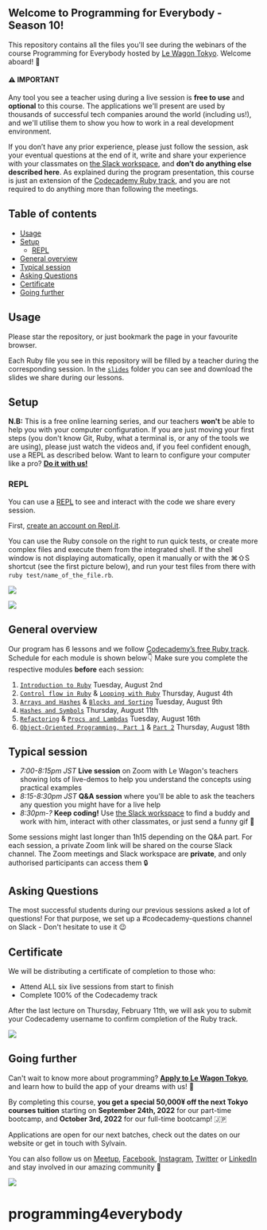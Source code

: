## Welcome to Programming for Everybody - Season 10!

This repository contains all the files you'll see during the webinars of the course Programming for Everybody hosted by [Le Wagon Tokyo](https://www.lewagon.com/tokyo). Welcome aboard! 🎉

#### ⚠️ IMPORTANT

Any tool you see a teacher using during a live session is **free to use** and **optional** to this course. The applications we'll present are used by thousands of successful tech companies around the world (including us!), and we'll utilise them to show you how to work in a real development environment.

If you don’t have any prior experience, please just follow the session, ask your eventual questions at the end of it, write and share your experience with your classmates on [the Slack workspace](https://le-wagon-tokyo.slack.com), and **don’t do anything else described here**. As explained during the program presentation, this course is just an extension of the [Codecademy Ruby track](https://www.codecademy.com/learn/learn-ruby), and you are not required to do anything more than following the meetings.

## Table of contents

- [Usage](#usage)
- [Setup](#setup)
  - [REPL](#repl)
- [General overview](#general-overview)
- [Typical session](#typical-session)
- [Asking Questions](#asking-questions)
- [Certificate](#certificate)
- [Going further](#going-further)

## Usage

Please star the repository, or just bookmark the page in your favourite browser.

Each Ruby file you see in this repository will be filled by a teacher during the corresponding session. In the [`slides`](https://github.com/lewagonjapan/programming4everybody/tree/august-2022/slides) folder you can see and download the slides we share during our lessons.

## Setup

**N.B:** This is a free online learning series, and our teachers **won't** be able to help you with your computer configuration. If you are just moving your first steps (you don't know Git, Ruby, what a terminal is, or any of the tools we are using), please just watch the videos and, if you feel confident enough, use a REPL as described below. Want to learn to configure your computer like a pro? **[Do it with us!](#going-further)**

### REPL

You can use a [REPL](https://en.wikipedia.org/wiki/Read%E2%80%93eval%E2%80%93print_loop) to see and interact with the code we share every session.

First, [create an account on Repl.it](https://repl.it/signup).

You can use the Ruby console on the right to run quick tests, or create more complex files and execute them from the integrated shell.
If the shell window is not displaying automatically, open it manually or with the ⌘⇧S shortcut (see the first picture below), and run your test files from there with `ruby test/name_of_the_file.rb`.

![](https://github.com/lewagonjapan/programming4everybody/raw/january-2021/images/repl2.png)

![](https://github.com/lewagonjapan/programming4everybody/raw/january-2021/images/repl3.png)

## General overview

Our program has 6 lessons and we follow [Codecademy’s free Ruby track](https://www.codecademy.com/learn/learn-ruby).
Schedule for each module is shown below👇 Make sure you complete the respective modules **before** each session:

1. [`Introduction to Ruby`](https://github.com/lewagonjapan/programming4everybody/blob/august-2022/01_introduction.rb) Tuesday, August 2nd
2. [`Control flow in Ruby`](https://github.com/lewagonjapan/programming4everybody/blob/august-2022/02_control_flow.rb) & [`Looping with Ruby`](https://github.com/lewagonjapan/programming4everybody/blob/august-2022/03_looping.rb) Thursday, August 4th
3. [`Arrays and Hashes`](https://github.com/lewagonjapan/programming4everybody/blob/august-2022/04_arrays_and_hashes.rb) & [`Blocks and Sorting`](https://github.com/lewagonjapan/programming4everybody/blob/august-2022/05_methods_and_blocks.rb) Tuesday, August 9th
4. [`Hashes and Symbols`](https://github.com/lewagonjapan/programming4everybody/blob/august-2022/06_hashes_and_symbols.rb) Thursday, August 11th
5. [`Refactoring`](https://github.com/lewagonjapan/programming4everybody/blob/august-2022/07_refactoring.rb) & [`Procs and Lambdas`](https://github.com/lewagonjapan/programming4everybody/blob/august-2022/08_procs_and_lambdas.rb) Tuesday, August 16th
6. [`Object-Oriented Programming, Part 1`](https://github.com/lewagonjapan/programming4everybody/blob/august-2022/09_oop.rb) & [`Part 2`](https://github.com/lewagonjapan/programming4everybody/blob/august-2022/10_oop.rb) Thursday, August 18th

## Typical session

- _7:00-8:15pm JST_ **Live session** on Zoom with Le Wagon's teachers showing lots of live-demos to help you understand the concepts using practical examples
- _8:15-8:30pm JST_ **Q&A session** where you'll be able to ask the teachers any question you might have for a live help
- _8:30pm-?_ **Keep coding!** Use [the Slack workspace](https://le-wagon-tokyo.slack.com) to find a buddy and work with him, interact with other classmates, or just send a funny gif 🙈

Some sessions might last longer than 1h15 depending on the Q&A part.
For each session, a private Zoom link will be shared on the course Slack channel. The Zoom meetings and Slack workspace are **private**, and only authorised participants can access them 🔒

## Asking Questions

The most successful students during our previous sessions asked a lot of questions! For that purpose, we set up a #codecademy-questions channel on Slack - Don't hesitate to use it 😉

## Certificate

We will be distributing a certificate of completion to those who:

- Attend ALL six live sessions from start to finish
- Complete 100% of the Codecademy track

After the last lecture on Thursday, February 11th, we will ask you to submit your Codecademy username to confirm completion of the Ruby track.

![](https://github.com/lewagonjapan/programming4everybody/raw/january-2021/images/certificate-v2.jpg)

## Going further

Can't wait to know more about programming? **[Apply to Le Wagon Tokyo](http://www.lewagon.com/tokyo/apply)**, and learn how to build the app of your dreams with us! 🚀

By completing this course, **you get a special 50,000¥ off the next Tokyo courses tuition** starting on **September 24th, 2022** for our part-time bootcamp, and **October 3rd, 2022** for our full-time bootcamp! 🇯🇵

Applications are open for our next batches, check out the dates on our website or get in touch with Sylvain.

You can also follow us on [Meetup](https://www.meetup.com/Le-Wagon-Tokyo-Coding-Station/), [Facebook](https://www.facebook.com/lewagontokyo), [Instagram](https://www.instagram.com/lewagontokyo), [Twitter](https://twitter.com/LeWagonTokyo) or [LinkedIn](https://www.linkedin.com/showcase/18655908/) and stay involved in our amazing community 🤩

![](https://github.com/lewagonjapan/programming4everybody/raw/master/images/IMG_2547.JPG)
# programming4everybody
